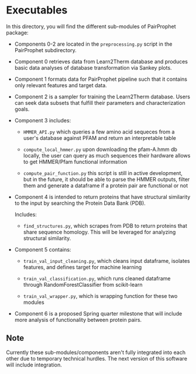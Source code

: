 # Executables
In this directory, you will find the different sub-modules of PairProphet package:

- Components 0-2 are located in the `preprocessing.py` script in the PairProphet subdirectory.

- Component 0 retrieves data from Learn2Therm database and produces basic data analyses of database transformation via Sankey plots.

- Component 1 formats data for PairProphet pipeline such that it contains only relevant features and target data.

- Component 2 is a sampler for training the Learn2Therm database. Users can seek data subsets that fulfill their parameters and characterization goals.

- Component 3 includes:

    - `HMMER_API.py` which queries a few amino acid sequeces from a user's database against PFAM and return an interpretable table

    - `compute_local_hmmer.py` upon downloading the pfam-A.hmm db locally, the user can query as much sequences their hardware allows to get HMMER/Pfam functional information

    - `compute_pair_function.py` this script is still in active development, but in the future, it should be able to parse the HMMER outputs, filter them and generate a dataframe if a protein pair are functional or not

- Component 4 is intended to return proteins that have structural similarity to the input by searching the Protein Data Bank (PDB).

    Includes:

    - `find_structures.py`, which scrapes from PDB to return proteins that share sequence homology. This will be leveraged for analyzing structural similarity.


- Component 5 contains:

    - `train_val_input_cleaning.py`, which cleans input dataframe, isolates features, and defines target for machine learning

    - `train_val_classification.py`, which runs cleaned dataframe through RandomForestClassifier from scikit-learn

    - `train_val_wrapper.py`, which is  wrapping function for these two modules
    

- Component 6 is a proposed Spring quarter milestone that will include more analysis of functionality between protein pairs.

## Note
Currently these sub-modules/components aren't fully integrated into each other due to temporary technical hurdles. The next version of this software will include integration.

